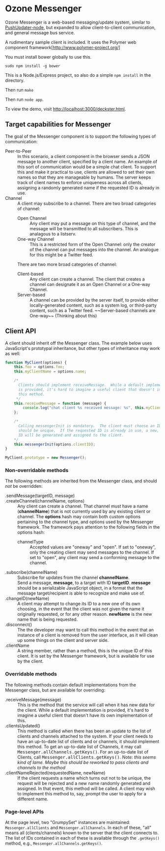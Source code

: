 Ozone Messenger
================

Ozone Messenger is a web-based messaging/update system, similar to [PushUpdater-node](https://github.com/rschmertz/PushUpdater-Node), but expanded to allow client-to-client communication, and general message bus service.

A rudimentary sample client is included.  It uses the Polymer web component framework[http://www.polymer-project.org/]

You must install bower globally to use this.

    sudo npm install -g bower

This is a Node.js/Express project, so also do a simple `npm install` in the directory.

Then run `make`

Then run `node app`.

To view the demo, visit [http://localhost:3000/deckster.html](http://localhost:3000/deckster.html).

Target capabilities for Messenger
-----------
The goal of the Messenger component is to support the following types of communication:

<dl>
<dt>Peer-to-Peer</dt>
<dd>
In this scenario, a client component in the browser sends a JSON message to another client, specified by a client name.  An example of this sort of communication would be a simple chat client.  To support this and make it practical to use, clients are allowed to set their own names so that they are manageable by humans.  The server keeps track of client names to enforce uniqueness across all clients, assigning a randomly generated name if the requested ID is already in use.
</dd>
<dt>Channel</dt>
<dd>
A client may subscribe to a channel.  There are two broad categories of channel:
<dl>
  <dt>Open Channel</dt>
  <dd>
  Any client may put a message on this type of channel, and the message will be transmitted to all subscribers.  This is analagous to a listserv.
  </dd>
  <dt>One-way Channel</dt>
  <dd>
  This is a restricted form of the Open Channel: only the creator of the channel can put messages into the channel.  An analogue for this might be a Twitter feed.
  </dd>
</dl>
There are two more broad categories of channel:
<dl>
  <dt>Client-based</dt>
  <dd>
  Any client can create a channel.  The client that creates a channel can designate it as an Open Channel or a One-way Channel.
  </dd>
  <dt>Server-based</dt>
  <dd>
  A channel can be provided by the server itself, to provide either locally-generated content, such as a system log, or third-party content, such as a Twitter feed.  ~~Server-based channels are One-way~~ (Thinking about this)
  </dd>
  </dl>
</dl>

Client API
----------
A client should inherit off the Messenger class.  The example below uses JavaScript's prototypal inheritance, but other types of inheritance may work as well:

``` javascript
function MyClient(options) {
    this.foo = options.foo;
    this.myClientName = options.name;

    /*
      Clients should implement receiveMessage.  While a default implementation
      is provided, it's hard to imagine a useful client that doesn't implement
      this method.
     */
    this.receiveMessage = function (message) {
        console.log("chat client %s received message: %s", this.myClientName, message);
    };

    /*
      Calling messengerInit is mandatory.  The client must choose an ID that
      should be unique.  If the requested ID is already in use, a new, random
      ID will be generated and assigned to the client.
    */
    this.messengerInit(options.clientID);
}

MyClient.prototype = new Messenger();

```
### Non-overridable methods
The following methods are inherited from the Messenger class, and should *not* be overridden:
<dl>
  <dt>
    .sendMessage(targetID, message)
  </dt>
  <dt>.createChannel(channelName, options)</dt>
  <dd>
    Any client can create a channel.  That channel must have a name (<strong>channelName</strong>) that is not
    currently used by any existing client or channel.  The <strong>options</strong> hash may contain both custom options pertaining to the channel type, and options used by the Messenger framework. The framework pays attention to the following fields in the options hash:
    <dl>
      <dt>channelType</dt>
      <dd>
	Accepted values are "oneway" and "open".  If set to "oneway", only the creating client may send messages to the channel.  If set to "open", any client may send a conforming message to the channel.
      </dd>
    </dl>
  </dd>
  <dt>.subscribe(channelName)</dt>
  <dd>
    Subscribe for updates from the channel <strong>channelName</strong>.
  </dd>
  <dd>
    Send a message, <strong>message</strong>, to a target with ID <strong>targetID</strong>.  <strong>message</strong> should be a serializable JavaScript object, in a format that the message target/recipient is able to recognize and make use of.
  </dd>
  <dt>.changeID(newName)</dt>
  <dd>A client may attempt to change its ID to a new one of its own choosing, in the event that the client was not given the name it originally requested, or for any other reason.  <strong>newName</strong> is the new name that is being requested.
  </dd>
  <dt>.disconnect()</dt>
  <dd>
    The the developer may want to call this method in the event that an instance of a client is removed from the user interface, as it will clean up some things on the client and server side.
  </dd>
  <dt>.clientName</dt>
  <dd>
    A string member, rather than a method, this is the unique ID of this client.  It is set by the Messenger framework, but is available for use by the client.
  </dd>
</dl>

### Overridable methods
The following methods contain default implementations from the Messenger class, but are available for overriding:
<dl>
  <dt>.receiveMessage(message)</dt>
  <dd>
    This is the method that the service will call when it has new data for the client.  While a default implementation is provided, it's hard to imagine a useful client that doesn't have its own implementation of this.
  </dd>
  <dt>.clientsUpdated()</dt>
  <dd>
    This method is called when there has been an update to the list of clients and channels attached to the system.  If your client needs to have an up-to-date list of clients and or channels, it should implement this method.  To get an up-to-date list of Channels, it may call <tt>Messenger.allChannels.getKeys()</tt>.  For an up-to-date list of Clients, call <tt>Messenger.allClients.getKeys()</tt>.  <em>Note: this seems kind of lame.  Maybe this should be reworked to pass clients and channels to the method</em>
  </dd>
  <dt>.clientNameRejected(requestedName, newName)</dt>
  <dd>
    If the client requests a name which turns out not to be unique, the request will be rejected and a new name randomly generated and assigned.  In that event, this method will be called.  A client may wish to implement this method to, say, prompt the user to apply for a different name.
  </dd>
</dl>

### Page-level APIs
At the page level, two "GrumpySet" instances are maintained: `Messenger.allClients` and `Messenger.allChannels`.  In each of these, "all" means all (clients/channels) known to the server that the client connects to.  The list of IDs contained in each of these is available through the `.getKeys()` method, e.g., `Messenger.allChannels.getKeys()`.
